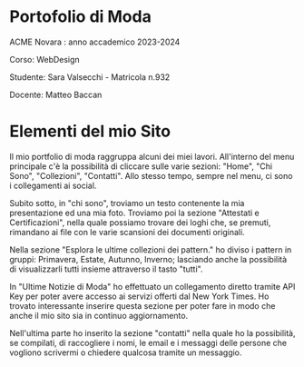 # Portofolio di Moda
ACME Novara : anno accademico 2023-2024

Corso: WebDesign

Studente: Sara Valsecchi - Matricola n.932

Docente: Matteo Baccan

# Elementi del mio Sito

Il mio portfolio di moda raggruppa alcuni dei miei lavori.
All'interno del menu principale c'è la possibilità di cliccare sulle varie sezioni: "Home",
"Chi Sono", "Collezioni", "Contatti". Allo stesso tempo, sempre nel menu, ci sono i collegamenti ai social.

Subito sotto, in "chi sono", troviamo un testo contenente la mia presentazione ed una mia foto.
Troviamo poi la sezione "Attestati e Certificazioni", nella quale possiamo trovare dei loghi che, se premuti, rimandano ai file con le varie scansioni dei documenti originali.

Nella sezione "Esplora le ultime collezioni dei pattern." ho diviso i pattern in gruppi: Primavera, Estate, Autunno, Inverno; lasciando anche la possibilità di visualizzarli tutti insieme attraverso il tasto "tutti".

In "Ultime Notizie di Moda" ho effettuato un collegamento diretto tramite API Key per poter avere accesso ai servizi offerti dal New York Times. Ho trovato interessante inserire questa sezione per poter fare in modo che anche il mio sito sia in continuo aggiornamento.

Nell'ultima parte ho inserito la sezione "contatti" nella quale ho la possibilità, se compilati, di raccogliere i nomi, le email e i messaggi delle persone che vogliono scrivermi o chiedere qualcosa tramite un messaggio.

